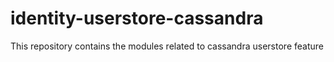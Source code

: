 # identity-userstore-cassandra

This repository contains the modules related to cassandra userstore feature
